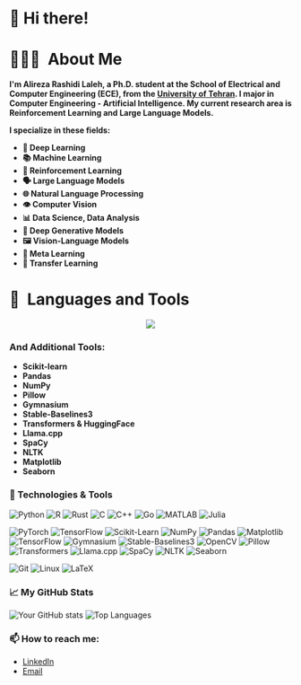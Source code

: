 # 👋 Hi there!

# 👨🏻‍💻 &nbsp;About Me
**I'm Alireza Rashidi Laleh, a Ph.D. student at the School of Electrical and Computer Engineering (ECE), from the [University of Tehran](https://ut.ac.ir/en). I major in Computer Engineering - Artificial Intelligence. My current research area is Reinforcement Learning and Large Language Models.**

**I specialize in these fields:**
- **🧠 Deep Learning**
- **📚 Machine Learning**
- **🤖 Reinforcement Learning**
- **🗣️ Large Language Models**
- **🌐 Natural Language Processing**
- **👁️ Computer Vision**
- **📊 Data Science, Data Analysis**
- **🎨 Deep Generative Models**
- **🖼️ Vision-Language Models**
- **🔄 Meta Learning**
- **🔀 Transfer Learning**

# 🚀 &nbsp;Languages and Tools
<p align="center">
  <a href="https://skillicons.dev">
    <img src="https://skillicons.dev/icons?i=py,r,rust,c,cpp,go,matlab,julia,pytorch,tensorflow,opencv,git,linux,latex,sublime&perline=6" />
  </a>
</p>

### And Additional Tools:
- **Scikit-learn**
- **Pandas**
- **NumPy**
- **Pillow**
- **Gymnasium**
- **Stable-Baselines3**
- **Transformers & HuggingFace**
- **Llama.cpp**
- **SpaCy**
- **NLTK**
- **Matplotlib**
- **Seaborn**







### 🔧 Technologies & Tools

![Python](https://img.shields.io/badge/-Python-3776AB?logo=python&logoColor=white&style=for-the-badge)
![R](https://img.shields.io/badge/-R-276DC3?logo=r&logoColor=white&style=for-the-badge)
![Rust](https://img.shields.io/badge/-Rust-000000?logo=rust&logoColor=white&style=for-the-badge)
![C](https://img.shields.io/badge/-C-A8B9CC?logo=c&logoColor=white&style=for-the-badge)
![C++](https://img.shields.io/badge/-C++-00599C?logo=cplusplus&logoColor=white&style=for-the-badge)
![Go](https://img.shields.io/badge/-Go-00ADD8?logo=go&logoColor=white&style=for-the-badge)
![MATLAB](https://img.shields.io/badge/-MATLAB-0076A8?logo=mathworks&logoColor=white&style=for-the-badge)
![Julia](https://img.shields.io/badge/-Julia-9558B2?logo=julia&logoColor=white&style=for-the-badge)

![PyTorch](https://img.shields.io/badge/-PyTorch-EE4C2C?logo=pytorch&logoColor=white&style=for-the-badge)
![TensorFlow](https://img.shields.io/badge/-TensorFlow-FF6F00?logo=tensorflow&logoColor=white&style=for-the-badge)
![Scikit-Learn](https://img.shields.io/badge/scikit--learn-F7931E?style=flat-square&logo=scikit-learn&logoColor=white)
![NumPy](https://img.shields.io/badge/numpy-%23013243.svg?style=for-the-badge&logo=numpy&logoColor=white)
![Pandas](https://img.shields.io/badge/pandas-%23150458.svg?style=for-the-badge&logo=pandas&logoColor=white)
![Matplotlib](https://img.shields.io/badge/Matplotlib-%23ffffff.svg?style=for-the-badge&logo=Matplotlib&logoColor=black)
![TensorFlow](https://img.shields.io/badge/TensorFlow-%23FF6F00.svg?style=for-the-badge&logo=TensorFlow&logoColor=white)
![Gymnasium](https://img.shields.io/badge/-Gymnasium-FF4500?logo=openaigym&logoColor=white&style=for-the-badge)
![Stable-Baselines3](https://img.shields.io/badge/-Stable--Baselines3-FF6F00?logoColor=white&style=for-the-badge)
![OpenCV](https://img.shields.io/badge/-OpenCV-5C3EE8?logo=opencv&logoColor=white&style=for-the-badge)
![Pillow](https://img.shields.io/badge/-Pillow-3776AB?logo=python&logoColor=white&style=for-the-badge)
![Transformers](https://img.shields.io/badge/-Transformers-FF6F00?logo=huggingface&logoColor=white&style=for-the-badge)
![Llama.cpp](https://img.shields.io/badge/-Llama.cpp-56347C?logo=llama&logoColor=white&style=for-the-badge)
![SpaCy](https://img.shields.io/badge/-SpaCy-09A3D5?logo=spacy&logoColor=white&style=for-the-badge)
![NLTK](https://img.shields.io/badge/-NLTK-00599C?logo=python&logoColor=white&style=for-the-badge)
![Seaborn](https://img.shields.io/badge/-Seaborn-4C71F2?logo=python&logoColor=white&style=for-the-badge)

![Git](https://img.shields.io/badge/-Git-F05032?logo=git&logoColor=white&style=for-the-badge)
![Linux](https://img.shields.io/badge/-Linux-FCC624?logo=linux&logoColor=white&style=for-the-badge)
![LaTeX](https://img.shields.io/badge/-LaTeX-008080?logo=latex&logoColor=white&style=for-the-badge)


### 📈 My GitHub Stats
![Your GitHub stats](https://github-readme-stats.vercel.app/api?username=rsd16&show_icons=true&theme=radical)
![Top Languages](https://github-readme-stats.vercel.app/api/top-langs/?username=rsd16&layout=compact&theme=radical)

### 📫 How to reach me:
- [LinkedIn](https://www.linkedin.com/in/alireza-rashidi-laleh)
- [Email](mailto:rashidireza1666@gmail.com)

<!--
**rsd16/rsd16** is a ✨ _special_ ✨ repository because its `README.md` (this file) appears on your GitHub profile.

Here are some ideas to get you started:

- 🔭 I’m currently working on ...
- 🌱 I’m currently learning ...
- 👯 I’m looking to collaborate on ...
- 🤔 I’m looking for help with ...
- 💬 Ask me about ...
- 📫 How to reach me: ...
- 😄 Pronouns: ...
- ⚡ Fun fact: ...
-->
